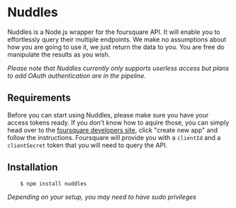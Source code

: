 # Nuddles

Nuddles is a Node.js wrapper for the foursquare API.
It will enable you to effortlessly query their multiple endpoints.
We make no assumptions about how you are going to use it, we just return the data to
you. You are free do manipulate the results as you wish.

_Please note that Nuddles currently only supports userless access but plans to add OAuth
authentication are in the pipeline._

## Requirements

Before you can start using Nuddles, please make sure you have your access tokens ready. If you
don't know how to aquire those, you can simply head over to the [foursquare developers
site][1], click "create new app" and follow the instructions. Foursquare will provide you with
a `clientId` and a `clientSecret` token that you will need to query the API.


## Installation

```bash
    $ npm install nuddles
```

_Depending on your setup, you may need to have sudo privileges_


[1]: https://developer.foursquare.com/
